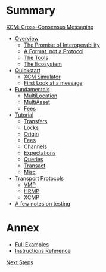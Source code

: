 # Summary

[XCM: Cross-Consensus Messaging](xcm.md)

- [Overview]()
  - [The Promise of Interoperability]()
  - [A Format, not a Protocol]()
  - [The Tools]()
  - [The Ecosystem]()
- [Quickstart]()
  - [XCM Simulator]()
  - [First Look at a message]()
- [Fundamentals]()
  - [MultiLocation]()
  - [MultiAsset]()
  - [Fees]()
- [Tutorial]()
  - [Transfers]()
  - [Locks]()
  - [Origin]()
  - [Fees]()
  - [Channels]()
  - [Expectations]()
  - [Queries]()
  - [Transact]()
  - [Misc]()
- [Transport Protocols]()
  - [VMP]()
  - [HRMP]()
  - [XCMP]()
- [A few notes on testing]()

# Annex

- [Full Examples]()
- [Instructions Reference]()

[Next Steps]()
